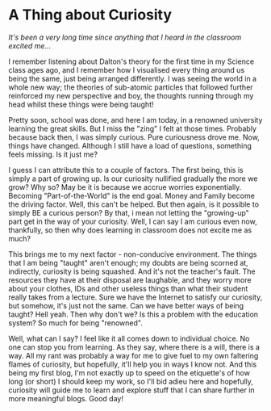 # A Thing about Curiosity

_It's been a very long time since anything that I heard in the classroom excited me..._

I remember listening about Dalton's theory for the first time in my Science class ages ago, and I remember how I visualised every thing around us being the same, just being arranged differently. I was seeing the world in a whole new way; the theories of sub-atomic particles that followed further reinforced my new perspective and boy, the thoughts running through my head whilst these things were being taught!

Pretty soon, school was done, and here I am today, in a renowned university learning the great skills. But I miss the "zing" I felt at those times. Probably because back then, I was simply curious. Pure curiousness drove me. Now, things have changed. Although I still have a load of questions, something feels missing. Is it just me?

I guess I can attribute this to a couple of factors. The first being, this is simply a part of growing up. Is our curiosity nullified gradually the more we grow? Why so? May be it is because we accrue worries exponentially. Becoming "Part-of-the-World" is the end goal. Money and Family become the driving factor. Well, this can't be helped. But then again, is it possible to simply BE a curious person? By that, i mean not letting the "growing-up" part get in the way of your curiosity. Well, I can say I am curious even now, thankfully, so then why does learning in classroom does not excite me as much?

This brings me to my next factor - non-conducive environment. The things that I am being "taught" aren't enough; my doubts are being scorned at, indirectly, curiosity is being squashed. And it's not the teacher's fault. The resources they have at their disposal are laughable, and they worry more about your clothes, IDs and other useless things than what their student really takes from a lecture. Sure we have the Internet to satisfy our curiosity, but somehow, it's just not the same. Can we have better ways of being taught? Hell yeah. Then why don't we? Is this a problem with the education system? So much for being "renowned".

Well, what can I say? I feel like it all comes down to individual choice. No one can stop you from learning. As they say, where there is a will, there is a way. All my rant was probably a way for me to give fuel to my own faltering flames of curiosity, but hopefully, it'll help you in ways I know not. And this being my first blog, I'm not exactly up to speed on the etiquette's of how long (or short) I should keep my work, so I'll bid adieu here and hopefully, curiosity will guide me to learn and explore stuff that I can share further in more meaningful blogs. Good day!
